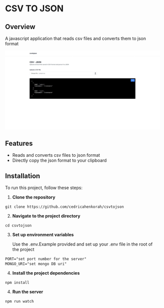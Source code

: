 # CSV TO JSON

## Overview

A javascript application that reads csv files and converts them to json format

![screenshot of the json](/server/frontendimg.jpeg)

## Features

- Reads and converts csv files to json format
- Directly copy the json format to your clipboard

## Installation

To run this project, follow these steps:

1. **Clone the repository**

```shell
git clone https://github.com/cedricahenkorah/csvtojson
```

2. **Navigate to the project directory**

```shell
cd csvtojson
```

3. **Set up environment variables**

   Use the .env.Example provided and set up your .env file in the root of the project

```shell
PORT="set port number for the server"
MONGO_URI="set mongo DB uri"
```

4. **Install the project dependencies**

```shell
npm install
```

4. **Run the server**

```shell
npm run watch
```
